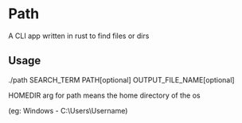 # Path

A CLI app written in rust to find files or dirs

## Usage

./path SEARCH_TERM PATH[optional] OUTPUT_FILE_NAME[optional]

HOMEDIR arg for path means the home directory of the os

(eg: Windows - C:\Users\Username)
